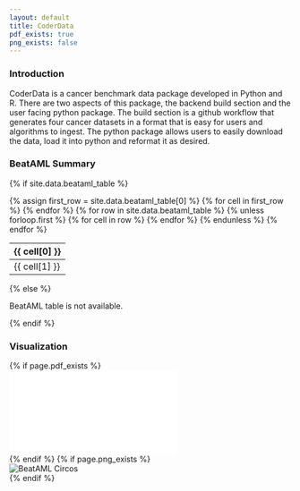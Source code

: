 ```yaml
---
layout: default
title: CoderData
pdf_exists: true
png_exists: false
---
```


<link rel="stylesheet" href="assets/css/style.css">


### Introduction
CoderData is a cancer benchmark data package developed in Python and R. 
There are two aspects of this package, the backend build section and the user facing python package.
The build section is a github workflow that generates four cancer datasets in a format that is easy for users and algorithms to ingest. 
The python package allows users to easily download the data, load it into python and reformat it as desired.

### BeatAML Summary

{% if site.data.beataml_table %}
<table>
  <thead>
    <tr>
      {% assign first_row = site.data.beataml_table[0] %}
      {% for cell in first_row %}
      <th>{{ cell[0] }}</th>
      {% endfor %}
    </tr>
  </thead>
  <tbody>
    {% for row in site.data.beataml_table %}
    {% unless forloop.first %} 
    <tr>
      {% for cell in row %}
      <td>{{ cell[1] }}</td>
      {% endfor %}
    </tr>
    {% endunless %}
    {% endfor %}
  </tbody>
</table>
{% else %}
<p>BeatAML table is not available.</p>
{% endif %}


### Visualization

<div class="flex-container"> 
    {% if page.pdf_exists %}
    <div class="flex-item">
        <embed src="{{ 'assets/stats/Fig2_BeatAML.pdf' | relative_url }}" type="application/pdf" />
    </div>
    {% endif %}
    {% if page.png_exists %}
    <div class="flex-item">
        <img src="{{ 'assets/stats/beataml_circos.png' | relative_url }}" alt="BeatAML Circos" />
    </div>
    {% endif %}
</div>